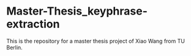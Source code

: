 # Master-Thesis_keyphrase-extraction
This is the repository for a master thesis project of Xiao Wang from TU Berlin.
